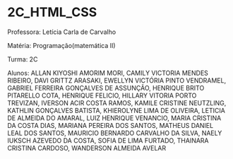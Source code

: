 # 2C_HTML_CSS

Professora: Letícia Carla de Carvalho

Matéria: Programação(matemática II)

Turma: 2C

Alunos:
ALLAN KIYOSHI AMORIM MORI, 
CAMILY VICTORIA MENDES RIBEIRO, 
DAVI GRITTZ ARASAKI, 
EWELLYN VICTÓRIA PINTO VENDRAMEL, 
GABRIEL FERREIRA GONÇALVES DE ASSUNÇÃO, 
HENRIQUE BRITO PITARELLO COTA, 
HENRIQUE FELICIO, 
HILLARY VITORIA PORTO TREVIZAN, 
IVERSON ACIR COSTA RAMOS, 
KAMILE CRISTINE NEUTZLING, 
KATHLIN GONÇALVES BATISTA, 
KHIEROLYNE LIMA DE OLIVEIRA, 
LETICIA DE ALMEIDA DO AMARAL, 
LUIZ HENRIQUE VENANCIO, 
MARIA CRISTINA DA COSTA DIAS, 
MARIANA PEREIRA DOS SANTOS, 
MATHEUS DANIEL LEAL DOS SANTOS, 
MAURICIO BERNARDO CARVALHO DA SILVA, 
NAELY IUKSCH AZEVEDO DA COSTA, 
SOFIA DE LIMA FURTADO, 
THAINARA CRISTINA CARDOSO, 
WANDERSON ALMEIDA AVELAR
